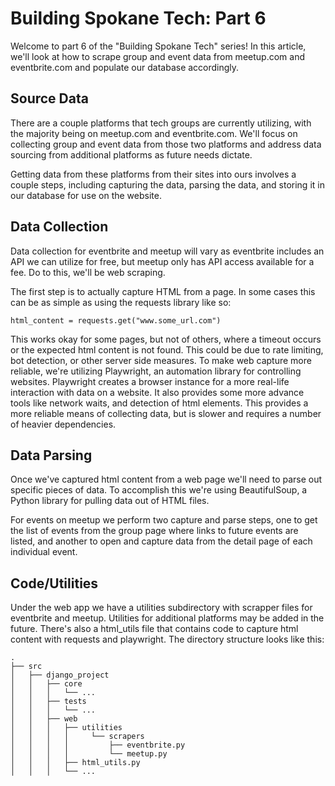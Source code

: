 # **Building Spokane Tech: Part 6**

Welcome to part 6 of the "Building Spokane Tech" series! In this article, we'll look at how to scrape group and event data from meetup.com and eventbrite.com and populate our database accordingly. 


## **Source Data**
There are a couple platforms that tech groups are currently utilizing, with the majority being on meetup.com and eventbrite.com. We'll focus on collecting group and event data from those two platforms and address data sourcing from additional platforms as future needs dictate. 

Getting data from these platforms from their sites into ours involves a couple steps, including capturing the data, parsing the data, and storing it in our database for use on the website.


## **Data Collection**
Data collection for eventbrite and meetup will vary as eventbrite includes an API we can utilize for free, but meetup only has API access available for a fee. Do to this, we'll be web scraping. 

The first step is to actually capture HTML from a page. In some cases this can be as simple as using the requests library like so:

```html_content = requests.get("www.some_url.com")```

This works okay for some pages, but not of others, where a timeout occurs or the expected html content is not found. This could be due to rate limiting, bot detection, or other server side measures. To make web capture more reliable, we're utilizing Playwright, an automation library for controlling websites. Playwright creates a browser instance for a more real-life interaction with data on a website. It also provides some more advance tools like network waits, and detection of html elements. This provides a more reliable means of collecting data, but is slower and requires a number of heavier dependencies. 


## **Data Parsing**

Once we've captured html content from a web page we'll need to parse out specific pieces of data. To accomplish this we're using BeautifulSoup, a Python library for pulling data out of HTML files.

For events on meetup we perform two capture and parse steps, one to get the list of events from the group page where links to future events are listed, and another to open and capture data from the detail page of each individual event. 


## **Code/Utilities**

Under the web app we have a utilities subdirectory with scrapper files for eventbrite and meetup. Utilities for additional platforms may be added in the future. There's also a html_utils file that contains code to capture html content with requests and playwright.
The directory structure looks like this:

```plaintext
.
├── src
│   ├── django_project
│   │   ├── core
│   │   │   └── ...
│   │   ├── tests
│   │   │   └── ...
│   │   ├── web
│   │   │   ├── utilities
│   │   │   │     └── scrapers
│   │   │   │         ├── eventbrite.py
│   │   │   │         └── meetup.py
│   │   │   ├── html_utils.py
│   │   │   └── ...
```
